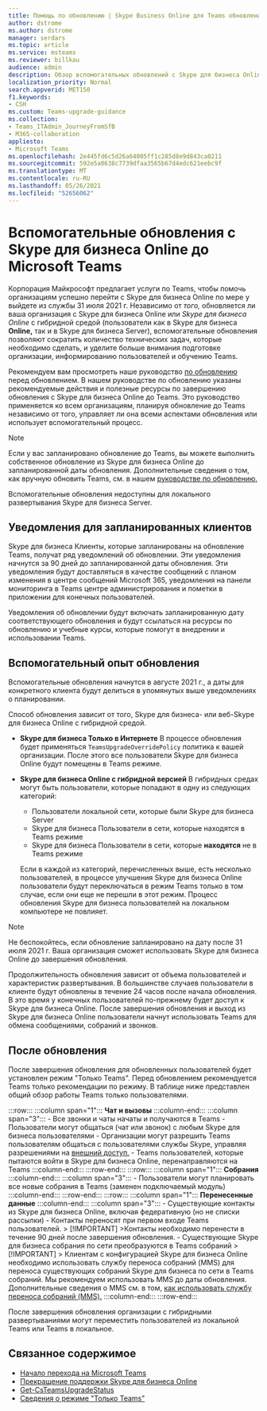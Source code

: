 ```yaml
---
title: Помощь по обновлению | Skype Business Online для Teams обновления
author: dstrome
ms.author: dstrome
manager: serdars
ms.topic: article
ms.service: msteams
ms.reviewer: billkau
audience: admin
description: Обзор вспомогательных обновлений с Skype для бизнеса Online до Teams
localization_priority: Normal
search.appverid: MET150
f1.keywords:
- CSH
ms.custom: Teams-upgrade-guidance
ms.collection:
- Teams_ITAdmin_JourneyFromSfB
- M365-collaboration
appliesto:
- Microsoft Teams
ms.openlocfilehash: 2e445fd6c5d26a64005ff1c285d8e9d843ca0211
ms.sourcegitcommit: 592e5a0638c7739dfaa3565b67d4edc621eebc9f
ms.translationtype: MT
ms.contentlocale: ru-RU
ms.lasthandoff: 05/26/2021
ms.locfileid: "52656062"
---
```

# <a name="assisted-upgrades-from-skype-for-business-online-to-microsoft-teams"></a>Вспомогательные обновления с Skype для бизнеса Online до Microsoft Teams

Корпорация Майкрософт предлагает услуги по Teams, чтобы помочь организациям успешно перейти с Skype для бизнеса Online по мере у выйдете из службы 31 июля 2021 г. Независимо от *того,* обновляется ли ваша организация с Skype для бизнеса Online или *Skype для бизнеса Online* с гибридной средой (пользователи как в Skype для бизнеса **Online,** так и в Skype для бизнеса Server), вспомогательные обновления позволяют сократить количество технических задач, которые необходимо сделать, и уделите больше внимания подготовке организации, информированию пользователей и обучению Teams.

Рекомендуем вам просмотреть наше руководство [по обновлению](https://aka.ms/SkypeToTeams) перед обновлением. В нашем руководстве по обновлению указаны рекомендуемые действия и полезные ресурсы по завершению обновления с Skype для бизнеса Online до Teams. Это руководство применяется ко всем организациям, планируя обновление до Teams независимо от того, управляет ли она всеми аспектами обновления или использует вспомогательный процесс.

> [!NOTE]
> Если у вас запланировано обновление до Teams, вы можете выполнить собственное обновление из Skype для бизнеса Online до запланированной даты обновления. Дополнительные сведения о том, как вручную обновить Teams, см. в нашем [руководстве по обновлению.](https://aka.ms/SkypeToTeams)
>
> Вспомогательные обновления недоступны для локального развертывания Skype для бизнеса Server.

## <a name="notifications-for-scheduled-customers"></a>Уведомления для запланированных клиентов

Skype для бизнеса Клиенты, которые запланированы на обновление Teams, получат ряд уведомлений об обновлении. Эти уведомления начнутся за 90 дней до запланированной даты обновления. Эти уведомления будут доставляться в качестве сообщений с планом изменения в центре сообщений Microsoft 365, уведомления на панели мониторинга в Teams центре администрирования и пометки в приложении для конечных пользователей. 

Уведомления об обновлении будут включать запланированную дату соответствующего обновления и будут ссылаться на ресурсы по обновлению и учебные курсы, которые помогут в внедрении и использовании Teams.

## <a name="the-assisted-upgrade-experience"></a>Вспомогательный опыт обновления

Вспомогательные обновления начнутся в августе 2021 г., а даты для конкретного клиента будут делиться в упомянутых выше уведомлениях о планировании.

Способ обновления зависит от того, Skype для бизнеса- или веб-Skype для бизнеса Online с гибридной средой.

- **Skype для бизнеса Только в Интернете** В процессе обновления будет применяться `TeamsUpgradeOverridePolicy` политика к вашей организации. После этого все пользователи Skype для бизнеса Online будут помещены в Teams режиме.
- **Skype для бизнеса Online с гибридной версией** В гибридных средах могут быть пользователи, которые попадают в одну из следующих категорий:

  - Пользователи локальной сети, которые были Skype для бизнеса Server
  - Skype для бизнеса Пользователи в сети, которые находятся в Teams режиме
  - Skype для бизнеса Пользователи в сети, которые **находятся** не в Teams режиме

  Если в каждой из категорий, перечисленных выше, есть несколько пользователей, в процессе улучшения Skype для бизнеса Online пользователи будут переключаться в режим Teams только в том случае, если они еще не перешли в этот режим. Процесс обновления Skype для бизнеса пользователей на локальном компьютере не повлияет.

> [!NOTE]
> Не беспокойтесь, если обновление запланировано на дату после 31 июля 2021 г. Ваша организация сможет использовать Skype для бизнеса Online до завершения обновления.

Продолжительность обновления зависит от объема пользователей и характеристик развертывания. В большинстве случаев пользователи в клиенте будут обновлены в течение 24 часов после начала обновления. В это время у конечных пользователей по-прежнему будет доступ к Skype для бизнеса Online. После завершения обновления и выход из Skype для бизнеса Online пользователи начнут использовать Teams для обмена сообщениями, собраний и звонков.

## <a name="the-post-upgrade-experience"></a>После обновления

После завершения обновления для обновленных пользователей будет установлен режим "Только Teams".  Перед обновлением [](teams-only-mode-considerations.md) рекомендуется Teams только рекомендации по режиму. В таблице ниже представлен общий обзор работы Teams только пользователями.

:::row:::
    :::column span="1":::
        **Чат и вызовы**
    :::column-end:::
    :::column span="3":::
        - Все звонки и чаты начаты и получаются в Teams
        - Пользователи могут общаться (чат или звонок) с любым Skype для бизнеса пользователями
        - Организации могут разрешить Teams пользователям общаться с пользователями службы Skype, управляя разрешениями на [внешний доступ.](manage-external-access.md)
        - Teams пользователей, которые пытаются войти в Skype для бизнеса Online, перенаправляются на Teams
    :::column-end:::
:::row-end:::
:::row:::
    :::column span="1":::
        **Собрания**
    :::column-end:::
    :::column span="3":::
        - Пользователи могут планировать все новые собрания в Teams (заменен подключаемый модуль)
    :::column-end:::
:::row-end:::
:::row:::
    :::column span="1":::
        **Перенесенные данные**
    :::column-end:::
    :::column span="3":::
        - Существующие контакты из Skype для бизнеса Online, включая федеративную (но не списки рассылки)
        - Контакты переносят при первом входе Teams пользователей.
            > [!IMPORTANT]
            >Контакты необходимо перенести в течение 90 дней после завершения обновления.
        - Существующие Skype для бизнеса собрания по сети преобразуются в Teams собраний
            > [!IMPORTANT]
            > Клиентам с конфигурацией Skype для бизнеса Online необходимо использовать службу переноса собраний (MMS) для переноса существующих собраний Skype для бизнеса по сети в Teams собраний. Мы рекомендуем использовать MMS до даты обновления. Дополнительные сведения о MMS см. в том, [как использовать службу переноса собраний (MMS).](/skypeforbusiness/audio-conferencing-in-office-365/setting-up-the-meeting-migration-service-mms)
    :::column-end:::
:::row-end:::

После завершения обновления организации с гибридными развертываниями могут переместить пользователей из локальной Teams или Teams в локальное.  

## <a name="related-content"></a>Связанное содержимое

- [Начало перехода на Microsoft Teams](upgrade-start-here.md)
- [Прекращение поддержки Skype для бизнеса Online](skype-for-business-online-retirement.md)
- [Get-CsTeamsUpgradeStatus](/powershell/module/skype/get-csteamsupgradestatus?view=skype-ps&preserve-view=true)
- [Сведения о режиме "Только Teams"](teams-only-mode-considerations.md)
